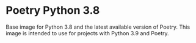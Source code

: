 # Poetry Python 3.8

Base image for Python 3.8 and the latest available version of Poetry. This
image is intended to use for projects with Python 3.9 and Poetry.
